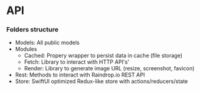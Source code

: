 # API

### Folders structure
- Models: All public models
- Modules
    - Cached: Propery wrapper to persist data in cache (file storage)
    - Fetch: Library to interact with HTTP API's'
    - Render: Library to generate image URL (resize, screenshot, favicon)
- Rest: Methods to interact with Raindrop.io REST API
- Store: SwiftUI optimized Redux-like store with actions/reducers/state
